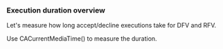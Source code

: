 ### Execution duration overview

Let's measure how long accept/decline executions take for DFV and RFV.

Use CACurrentMediaTime() to measure the duration.

